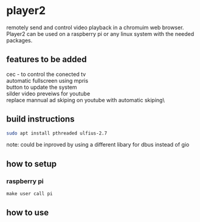 # player2
remotely send and control video playback in a chromuim web browser. Player2 can be used on a raspberry pi or any linux system with the needed packages. 

## features to be added
  cec - to control the conected tv\
  automatic fullscreen using mpris\
  button to update the system\
  silder video preveiws for youtube\
  replace mannual ad skiping on youtube with automatic skiping\
  

## build instructions
  ```bash
  sudo apt install pthreaded ulfius-2.7 
  ```
  note: could be inproved by using a different libary for dbus instead of gio
  
## how to setup
  ### raspberry pi
    make user call pi

## how to use

